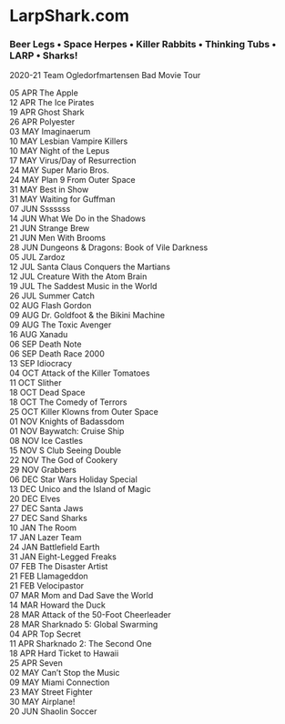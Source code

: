 # LarpShark.com
### Beer Legs &bull; Space Herpes &bull; Killer Rabbits &bull; Thinking Tubs &bull; LARP &bull; Sharks!

2020-21 Team Ogledorfmartensen Bad Movie Tour

05 APR	The Apple<br>
12 APR	The Ice Pirates<br>
19 APR	Ghost Shark<br>
26 APR	Polyester<br>
03 MAY	Imaginaerum<br>
10 MAY	Lesbian Vampire Killers<br>
10 MAY	Night of the Lepus<br>
17 MAY	Virus/Day of Resurrection<br>
24 MAY	Super Mario Bros.<br>
24 MAY	Plan 9 From Outer Space<br>
31 MAY	Best in Show<br>
31 MAY	Waiting for Guffman<br>
07 JUN	Sssssss<br>
14 JUN	What We Do in the Shadows<br>
21 JUN	Strange Brew<br>
21 JUN	Men With Brooms<br>
28 JUN	Dungeons & Dragons: Book of Vile Darkness<br>
05 JUL	Zardoz<br>
12 JUL	Santa Claus Conquers the Martians<br>
12 JUL	Creature With the Atom Brain<br>
19 JUL	The Saddest Music in the World<br>
26 JUL	Summer Catch<br>
02 AUG	Flash Gordon<br>
09 AUG	Dr. Goldfoot & the Bikini Machine<br>
09 AUG	The Toxic Avenger<br>
16 AUG	Xanadu<br>
06 SEP	Death Note<br>
06 SEP	Death Race 2000<br>
13 SEP	Idiocracy<br>
04 OCT	Attack of the Killer Tomatoes<br>
11 OCT	Slither<br>
18 OCT	Dead Space<br>
18 OCT	The Comedy of Terrors<br>
25 OCT	Killer Klowns from Outer Space<br>
01 NOV	Knights of Badassdom<br>
01 NOV	Baywatch: Cruise Ship<br>
08 NOV	Ice Castles<br>
15 NOV	S Club Seeing Double<br>
22 NOV	The God of Cookery<br>
29 NOV	Grabbers<br>
06 DEC	Star Wars Holiday Special<br>
13 DEC	Unico and the Island of Magic<br>
20 DEC	Elves<br>
27 DEC	Santa Jaws<br>
27 DEC	Sand Sharks<br>
10 JAN	The Room<br>
17 JAN	Lazer Team<br>
24 JAN	Battlefield Earth<br>
31 JAN	Eight-Legged Freaks<br>
07 FEB	The Disaster Artist<br>
21 FEB	Llamageddon<br>
21 FEB	Velocipastor<br>
07 MAR	Mom and Dad Save the World<br>
14 MAR	Howard the Duck<br>
28 MAR	Attack of the 50-Foot Cheerleader<br>
28 MAR	Sharknado 5: Global Swarming<br>
04 APR	Top Secret<br>
11 APR	Sharknado 2: The Second One<br>
18 APR	Hard Ticket to Hawaii<br>
25 APR	Seven<br>
02 MAY	Can’t Stop the Music<br>
09 MAY	Miami Connection<br>
23 MAY	Street Fighter<br>
30 MAY	Airplane!<br>
20 JUN	Shaolin Soccer<br>
